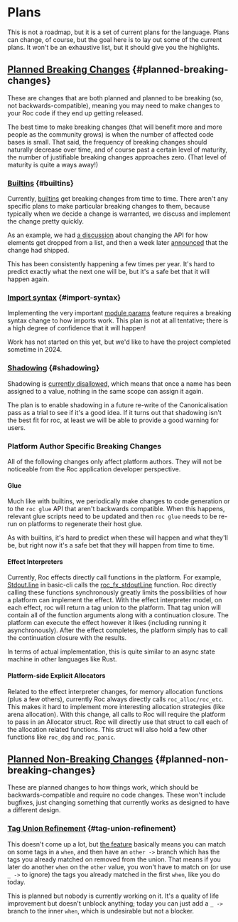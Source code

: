 # Plans

This is not a roadmap, but it is a set of current plans for the language. Plans can change, of course, but the goal here is to lay out some of the current plans. It won't be an exhaustive list, but it should give you the highlights.

## [Planned Breaking Changes](#planned-breaking-changes) {#planned-breaking-changes}

These are changes that are both planned and planned to be breaking (so, not backwards-compatible), meaning you may need to make changes to your Roc code if they end up getting released.

The best time to make breaking changes (that will benefit more and more people as the community grows) is when the number of affected code bases is small. That said, the frequency of breaking changes should naturally decrease over time, and of course past a certain level of maturity, the number of justifiable breaking changes approaches zero. (That level of maturity is quite a ways away!)

### [Builtins](#builtins) {#builtins}

Currently, [builtins](https://www.roc-lang.org/builtins) get breaking changes from time to time. There aren't any specific plans to make particular breaking changes to them, because typically when we decide a change is warranted, we discuss and implement the change pretty quickly.

As an example, we had [a discussion](https://roc.zulipchat.com/#narrow/stream/304641-ideas/topic/Drop.20n.20elements.20from.20the.20end.20of.20a.20list) about changing the API for how elements get dropped from a list, and then a week later [announced](https://roc.zulipchat.com/#narrow/stream/397893-announcements/topic/List.2Edrop.2C.20dropFirst.2C.20dropLast) that the change had shipped.

This has been consistently happening a few times per year. It's hard to predict exactly what the next one will be, but it's a safe bet that it will happen again.

### [Import syntax](#import-syntax) {#import-syntax}

Implementing the very important [module params](https://docs.google.com/document/d/110MwQi7Dpo1Y69ECFXyyvDWzF4OYv1BLojIm08qDTvg/edit?usp=sharing) feature requires a breaking syntax change to how imports work. This plan is not at all tentative; there is a high degree of confidence that it will happen!

Work has not started on this yet, but we'd like to have the project completed sometime in 2024.

### [Shadowing](#shadowing) {#shadowing}

Shadowing is [currently disallowed](https://www.roc-lang.org/functional#no-reassignment), which means that once a name has been assigned to a value, nothing in the same scope can assign it again.

The plan is to enable shadowing in a future re-write of the Canonicalisation pass as a trial to see if it's a good idea. If it turns out that shadowing isn't the best fit for roc, at least we will be able to provide a good warning for users.

### Platform Author Specific Breaking Changes

All of the following changes only affect platform authors.
They will not be noticeable from the Roc application developer perspective.

#### Glue

Much like with builtins, we periodically make changes to code generation or to the `roc glue` API that aren't backwards compatible. When this happens, relevant glue scripts need to be updated and then `roc glue` needs to be re-run on platforms to regenerate their host glue.

As with builtins, it's hard to predict when these will happen and what they'll be, but right now it's a safe bet that they will happen from time to time.

#### Effect Interpreters

Currently, Roc effects directly call functions in the platform.
For example, [Stdout.line](https://github.com/roc-lang/basic-cli/blob/e022fba2b01216678d62f07c2f3ba702e80fa00c/platform/Stdout.roc#L9-L13) in basic-cli calls the [roc_fx_stdoutLine](https://github.com/roc-lang/basic-cli/blob/e022fba2b01216678d62f07c2f3ba702e80fa00c/platform/src/lib.rs#L380-L384) function.
Roc directly calling these functions synchronously greatly limits the possibilities of how a platform can implement the effect.
With the effect interpreter model, on each effect, roc will return a tag union to the platform.
That tag union will contain all of the function arguments along with a continuation closure.
The platform can execute the effect however it likes (including running it asynchronously).
After the effect completes, the platform simply has to call the continuation closure with the results.

In terms of actual implementation, this is quite similar to an async state machine in other languages like Rust.

#### Platform-side Explicit Allocators

Related to the effect interpreter changes, for memory allocation functions (plus a few others), currently Roc always directly calls `roc_alloc/roc_etc`.
This makes it hard to implement more interesting allocation strategies (like arena allocation).
With this change, all calls to Roc will require the platform to pass in an Allocator struct.
Roc will directly use that struct to call each of the allocation related functions.
This struct will also hold a few other functions like `roc_dbg` and `roc_panic`.

## [Planned Non-Breaking Changes](#planned-non-breaking-changes) {#planned-non-breaking-changes}

These are planned changes to how things work, which should be backwards-compatible and require no code changes. These won't include bugfixes, just changing something that currently works as designed to have a different design.

### [Tag Union Refinement](#tag-union-refinement) {#tag-union-refinement}

This doesn't come up a lot, but [the feature](https://github.com/roc-lang/roc/issues/5504) basically means you can match on some tags in a `when`, and then have an `other ->` branch which has the tags you already matched on removed from the union. That means if you later do another `when` on the `other` value, you won't have to match on (or use `_ ->` to ignore) the tags you already matched in the first `when`, like you do today.

This is planned but nobody is currently working on it. It's a quality of life improvement but doesn't unblock anything; today you can just add a `_ ->` branch to the inner `when`, which is undesirable but not a blocker.
